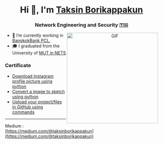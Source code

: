 <h1 align="center"> Hi 👋, I'm <a href="https://github.com/TaksinBo" target="blank"> Taksin Borikappakun</a></h1>
<h3 align="center">Network Engineering and Security 🇹🇭</h3>


<a target="_blank" align="center">
  <img align="right" top="500" height="300" width="300" alt="GIF" src="https://media.giphy.com/media/UuTIijN6ih5kzV9nNI/giphy.gif">
</a>

- 🥱 I’m currently working in <a href="https://www.bangkokbank.com/" target="blank">BangkokBank PCL.</a>
- 🎓 I graduated from the University of <a href="http://www.it.mut.ac.th/" target="blank">MUT in NETS</a>

### Certificate

<!-- BLOG-POST-LIST:START -->

- [Download Instagram profile picture using python](https://dev.to/100rabhcsmc/instagram-profile-picture-download-using-python-n2j)
- [Convert a image to sketch using python](https://dev.to/100rabhcsmc/convert-a-image-to-sketch-using-python-3ip1)
- [Upload your project/files in GitHub using commands](https://dev.to/100rabhcsmc/upload-your-project-files-in-github-using-commands-1hn8)
<!-- BLOG-POST-LIST:END -->

---

Medium : [https://medium.com/@taksinborikappakun](https://medium.com/@taksinborikappakun)
